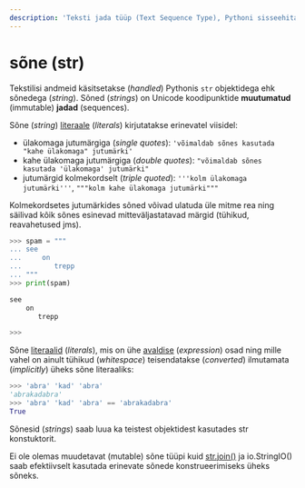 ```yaml
---
description: 'Teksti jada tüüp (Text Sequence Type), Pythoni sisseehitatud andmetüüp.'
---
```


# sõne \(str\)

Tekstilisi andmeid käsitsetakse \(_handled_\) Pythonis `str` objektidega ehk sõnedega \(_string_\). Sõned \(_strings_\) on Unicode koodipunktide **muutumatud** \(immutable\) **jadad** \(sequences\).

Sõne \(_string_\) [literaale](../../../terminid/sonastik/literaal-literal.md) \(_literals_\) kirjutatakse erinevatel viisidel:

* ülakomaga jutumärgiga \(_single quotes_\): `'võimaldab sõnes kasutada "kahe ülakomaga" jutumärki'`
* kahe ülakomaga jutumärgiga \(_double quotes_\): `"võimaldab sõnes kasutada 'ülakomaga' jutumärki"`
* jutumärgid kolmekordselt \(_triple quoted_\): `'''kolm ülakomaga jutumärki'''`, `"""kolm kahe ülakomaga jutumärki"""`

Kolmekordsetes jutumärkides sõned võivad ulatuda üle mitme rea ning säilivad kõik sõnes esinevad mitteväljastatavad märgid \(tühikud, reavahetused jms\).

```python
>>> spam = """
... see
...     on
...        trepp
... """
>>> print(spam)

see
    on
       trepp

>>>
```

Sõne [literaalid](../../../terminid/sonastik/literaal-literal.md) \(_literals_\), mis  on ühe [avaldise](../../../terminid/sonastik/avaldis-expression.md) \(_expression_\) osad ning mille vahel on ainult tühikud \(_whitespace_\) teisendatakse \(_converted_\) ilmutamata \(_implicitly_\) üheks sõne literaaliks:

```python
>>> 'abra' 'kad' 'abra'
'abrakadabra'
>>> 'abra' 'kad' 'abra' == 'abrakadabra'
True
```

Sõnesid \(_strings_\) saab luua ka teistest objektidest kasutades str konstuktorit.

Ei ole olemas muudetavat \(mutable\) sõne tüüpi kuid [str.join\(\)](untitled/str.join.md) ja io.StringIO\(\) saab efektiivselt kasutada erinevate sõnede konstrueerimiseks üheks sõneks.

